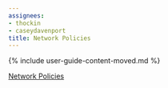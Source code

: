 ```yaml
---
assignees:
- thockin
- caseydavenport
title: Network Policies
---
```


{% include user-guide-content-moved.md %}

[Network Policies](/docs/concepts/services-networking/networkpolicies/)
